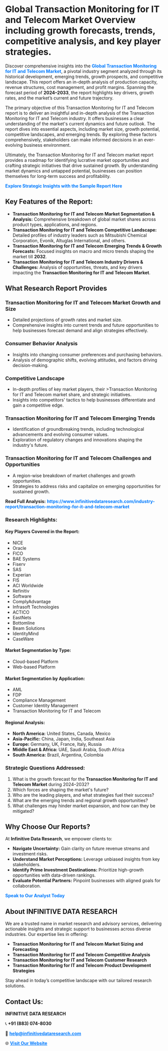 <h1>Global Transaction Monitoring for IT and Telecom Market Overview including growth forecasts, trends, competitive analysis, and key player strategies.</h1>
<p>
Discover comprehensive insights into the 
<a href="https://www.infinitivedataresearch.com/industry-report/transaction-monitoring-for-it-and-telecom-market" rel="dofollow" style="color: #007BFF; text-decoration: none;"><strong>Global Transaction Monitoring for IT and Telecom Market</strong></a>, a pivotal industry segment analyzed through its historical development, emerging trends, growth prospects, and competitive landscape. This report offers an in-depth analysis of production capacity, revenue structures, cost management, and profit margins. Spanning the forecast period of <strong>2024–2033</strong>, the report highlights key drivers, growth rates, and the market’s current and future trajectory.
</p>
<p>
The primary objective of this Transaction Monitoring for IT and Telecom report is to deliver an insightful and in-depth analysis of the Transaction Monitoring for IT and Telecom industry. It offers businesses a clear understanding of the market's current dynamics and future outlook. The report dives into essential aspects, including market size, growth potential, competitive landscapes, and emerging trends. By exploring these factors comprehensively, stakeholders can make informed decisions in an ever-evolving business environment.
</p>
<p>
Ultimately, the Transaction Monitoring for IT and Telecom market report provides a roadmap for identifying lucrative market opportunities and crafting strategic initiatives that drive sustained growth. By understanding market dynamics and untapped potential, businesses can position themselves for long-term success and profitability.
</p>
<p>
<a href="https://www.infinitivedataresearch.com/request-sample/reportId=103275" style="color: #007BFF; text-decoration: none;"><strong>Explore Strategic Insights with the Sample Report Here</strong></a>
</p>

<h2>Key Features of the Report:</h2>
<ul>
<li><strong>Transaction Monitoring for IT and Telecom Market Segmentation & Analysis:</strong> Comprehensive breakdown of global market shares across product types, applications, and regions.</li>
<li><strong>Transaction Monitoring for IT and Telecom Competitive Landscape:</strong> Detailed profiles of industry leaders such as Mitsubishi Chemical Corporation, Evonik, Altuglas International, and others.</li>
<li><strong>Transaction Monitoring for IT and Telecom Emerging Trends & Growth Forecasts:</strong> Focused insights on macro and micro trends shaping the market till <strong>2032</strong>.</li>
<li><strong>Transaction Monitoring for IT and Telecom Industry Drivers & Challenges:</strong> Analysis of opportunities, threats, and key drivers impacting the <strong>Transaction Monitoring for IT and Telecom Market</strong>.</li>
</ul>

<h2>What Research Report Provides</h2>
<h3>Transaction Monitoring for IT and Telecom Market Growth and Size</h3>
<ul>
<li>Detailed projections of growth rates and market size.</li>
<li>Comprehensive insights into current trends and future opportunities to help businesses forecast demand and align strategies effectively.</li>
</ul>

<h3>Consumer Behavior Analysis</h3>
<ul>
<li>Insights into changing consumer preferences and purchasing behaviors.</li>
<li>Analysis of demographic shifts, evolving attitudes, and factors driving decision-making.</li>
</ul>

<h3>Competitive Landscape</h3>
<ul>
<li>In-depth profiles of key market players, their >Transaction Monitoring for IT and Telecom market share, and strategic initiatives.</li>
<li>Insights into competitors' tactics to help businesses differentiate and gain a competitive edge.</li>
</ul>

<h3>Transaction Monitoring for IT and Telecom Emerging Trends</h3>
<ul>
<li>Identification of groundbreaking trends, including technological advancements and evolving consumer values.</li>
<li>Exploration of regulatory changes and innovations shaping the industry's future.</li>
</ul>

<h3>Transaction Monitoring for IT and Telecom Challenges and Opportunities</h3>
<ul>
<li>A region-wise breakdown of market challenges and growth opportunities.</li>
<li>Strategies to address risks and capitalize on emerging opportunities for sustained growth.</li>
</ul>
<p><strong>Read Full Analysis:</strong> <a href="https://www.infinitivedataresearch.com/industry-report/transaction-monitoring-for-it-and-telecom-market" rel="dofollow" style="color: #007BFF; text-decoration: none;"><strong>https://www.infinitivedataresearch.com/industry-report/transaction-monitoring-for-it-and-telecom-market</strong></a></p>
<h3>Research Highlights:</h3>
<h4>Key Players Covered in the Report:</h4>
<ul><li>NICE</li><li>Oracle</li><li>FICO</li><li>BAE Systems</li><li>Fiserv</li><li>SAS</li><li>Experian</li><li>FIS</li><li>ACI Worldwide</li><li>Refinitiv</li><li>Software</li><li>ComplyAdvantage</li><li>Infrasoft Technologies</li><li>ACTICO</li><li>EastNets</li><li>Bottomline</li><li>Beam Solutions</li><li>IdentityMind</li><li>CaseWare</li></ul>
<h4>Market Segmentation by Type:</h4>
<ul><li>Cloud-based Platform</li><li>Web-based Platform</li></ul>
<h4>Market Segmentation by Application:</h4>
<ul><li>AML</li><li>FDP</li><li>Compliance Management</li><li>Customer Identity Management</li><li>Transaction Monitoring for IT and Telecom</li></ul>

<h4>Regional Analysis:</h4>
<ul>
<li><strong>North America:</strong> United States, Canada, Mexico</li>
<li><strong>Asia-Pacific:</strong> China, Japan, India, Southeast Asia</li>
<li><strong>Europe:</strong> Germany, UK, France, Italy, Russia</li>
<li><strong>Middle East & Africa:</strong> UAE, Saudi Arabia, South Africa</li>
<li><strong>South America:</strong> Brazil, Argentina, Colombia</li>
</ul>

<h3>Strategic Questions Addressed:</h3>
<ol>
<li>What is the growth forecast for the <strong>Transaction Monitoring for IT and Telecom Market</strong> during 2024–2032?</li>
<li>Which forces are shaping the market's future?</li>
<li>Who are the leading players, and what strategies fuel their success?</li>
<li>What are the emerging trends and regional growth opportunities?</li>
<li>What challenges may hinder market expansion, and how can they be mitigated?</li>
</ol>

<h2>Why Choose Our Reports?</h2>
<p>At <strong>Infinitive Data Research</strong>, we empower clients to:</p>
<ul>
<li><strong>Navigate Uncertainty:</strong> Gain clarity on future revenue streams and investment risks.</li>
<li><strong>Understand Market Perceptions:</strong> Leverage unbiased insights from key stakeholders.</li>
<li><strong>Identify Prime Investment Destinations:</strong> Prioritize high-growth opportunities with data-driven rankings.</li>
<li><strong>Evaluate Potential Partners:</strong> Pinpoint businesses with aligned goals for collaboration.</li>
</ul>
<p><a href="https://www.infinitivedataresearch.com/industry-report/transaction-monitoring-for-it-and-telecom-market" rel="dofollow" style="color: #007BFF; text-decoration: none;"><strong>Speak to Our Analyst Today</strong></a></p>

<h2>About INFINITIVE DATA RESEARCH</h2>
<p>We are a trusted name in market research and advisory services, delivering actionable insights and strategic support to businesses across diverse industries. Our expertise lies in offering:</p>
<ul>
<li><strong>Transaction Monitoring for IT and Telecom Market Sizing and Forecasting</strong></li>
<li><strong>Transaction Monitoring for IT and Telecom Competitive Analysis</strong></li>
<li><strong>Transaction Monitoring for IT and Telecom Customer Research</strong></li>
<li><strong>Transaction Monitoring for IT and Telecom Product Development Strategies</strong></li>
</ul>
<p>Stay ahead in today’s competitive landscape with our tailored research solutions.</p>

<h2>Contact Us:</h2>
<p><strong>INFINITIVE DATA RESEARCH</strong></p>
<p>📞 <strong>+91 (883) 074-8030</strong></p>
<p>📧 <strong><a href="mailto:help@infinitivedataresearch.com" style="color: #007BFF;">help@infinitivedataresearch.com</a></strong></p>
<p>🌐 <strong><a href="https://www.infinitivedataresearch.com" rel="dofollow" style="color: #007BFF;">Visit Our Website</a></strong></p>